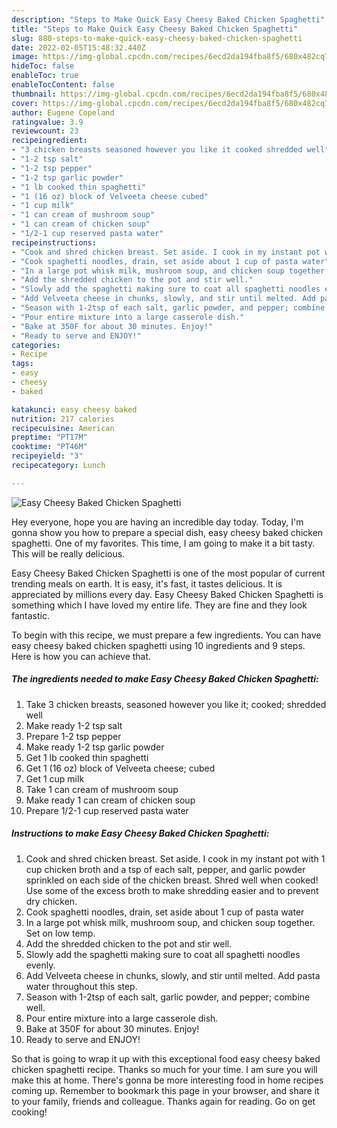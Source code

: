 ```yaml
---
description: "Steps to Make Quick Easy Cheesy Baked Chicken Spaghetti"
title: "Steps to Make Quick Easy Cheesy Baked Chicken Spaghetti"
slug: 880-steps-to-make-quick-easy-cheesy-baked-chicken-spaghetti
date: 2022-02-05T15:48:32.440Z
image: https://img-global.cpcdn.com/recipes/6ecd2da194fba8f5/680x482cq70/easy-cheesy-baked-chicken-spaghetti-recipe-main-photo.jpg
hideToc: false
enableToc: true
enableTocContent: false
thumbnail: https://img-global.cpcdn.com/recipes/6ecd2da194fba8f5/680x482cq70/easy-cheesy-baked-chicken-spaghetti-recipe-main-photo.jpg
cover: https://img-global.cpcdn.com/recipes/6ecd2da194fba8f5/680x482cq70/easy-cheesy-baked-chicken-spaghetti-recipe-main-photo.jpg
author: Eugene Copeland
ratingvalue: 3.9
reviewcount: 23
recipeingredient:
- "3 chicken breasts seasoned however you like it cooked shredded well"
- "1-2 tsp salt"
- "1-2 tsp pepper"
- "1-2 tsp garlic powder"
- "1 lb cooked thin spaghetti"
- "1 (16 oz) block of Velveeta cheese cubed"
- "1 cup milk"
- "1 can cream of mushroom soup"
- "1 can cream of chicken soup"
- "1/2-1 cup reserved pasta water"
recipeinstructions:
- "Cook and shred chicken breast. Set aside. I cook in my instant pot with 1 cup chicken broth and a tsp of each salt, pepper, and garlic powder sprinkled on each side of the chicken breast. Shred well when cooked! Use some of the excess broth to make shredding easier and to prevent dry chicken."
- "Cook spaghetti noodles, drain, set aside about 1 cup of pasta water"
- "In a large pot whisk milk, mushroom soup, and chicken soup together. Set on low temp."
- "Add the shredded chicken to the pot and stir well."
- "Slowly add the spaghetti making sure to coat all spaghetti noodles evenly."
- "Add Velveeta cheese in chunks, slowly, and stir until melted. Add pasta water throughout this step."
- "Season with 1-2tsp of each salt, garlic powder, and pepper; combine well."
- "Pour entire mixture into a large casserole dish."
- "Bake at 350F for about 30 minutes. Enjoy!"
- "Ready to serve and ENJOY!"
categories:
- Recipe
tags:
- easy
- cheesy
- baked

katakunci: easy cheesy baked 
nutrition: 217 calories
recipecuisine: American
preptime: "PT17M"
cooktime: "PT46M"
recipeyield: "3"
recipecategory: Lunch

---
```



![Easy Cheesy Baked Chicken Spaghetti](https://img-global.cpcdn.com/recipes/6ecd2da194fba8f5/680x482cq70/easy-cheesy-baked-chicken-spaghetti-recipe-main-photo.jpg)

Hey everyone, hope you are having an incredible day today. Today, I'm gonna show you how to prepare a special dish, easy cheesy baked chicken spaghetti. One of my favorites. This time, I am going to make it a bit tasty. This will be really delicious.

Easy Cheesy Baked Chicken Spaghetti is one of the most popular of current trending meals on earth. It is easy, it's fast, it tastes delicious. It is appreciated by millions every day. Easy Cheesy Baked Chicken Spaghetti is something which I have loved my entire life. They are fine and they look fantastic.




To begin with this recipe, we must prepare a few ingredients. You can have easy cheesy baked chicken spaghetti using 10 ingredients and 9 steps. Here is how you can achieve that.

<!--inarticleads1-->

##### The ingredients needed to make Easy Cheesy Baked Chicken Spaghetti:

1. Take 3 chicken breasts, seasoned however you like it; cooked; shredded well
1. Make ready 1-2 tsp salt
1. Prepare 1-2 tsp pepper
1. Make ready 1-2 tsp garlic powder
1. Get 1 lb cooked thin spaghetti
1. Get 1 (16 oz) block of Velveeta cheese; cubed
1. Get 1 cup milk
1. Take 1 can cream of mushroom soup
1. Make ready 1 can cream of chicken soup
1. Prepare 1/2-1 cup reserved pasta water




<!--inarticleads2-->

##### Instructions to make Easy Cheesy Baked Chicken Spaghetti:

1. Cook and shred chicken breast. Set aside. I cook in my instant pot with 1 cup chicken broth and a tsp of each salt, pepper, and garlic powder sprinkled on each side of the chicken breast. Shred well when cooked! Use some of the excess broth to make shredding easier and to prevent dry chicken.
1. Cook spaghetti noodles, drain, set aside about 1 cup of pasta water
1. In a large pot whisk milk, mushroom soup, and chicken soup together. Set on low temp.
1. Add the shredded chicken to the pot and stir well.
1. Slowly add the spaghetti making sure to coat all spaghetti noodles evenly.
1. Add Velveeta cheese in chunks, slowly, and stir until melted. Add pasta water throughout this step.
1. Season with 1-2tsp of each salt, garlic powder, and pepper; combine well.
1. Pour entire mixture into a large casserole dish.
1. Bake at 350F for about 30 minutes. Enjoy!
1. Ready to serve and ENJOY!



So that is going to wrap it up with this exceptional food easy cheesy baked chicken spaghetti recipe. Thanks so much for your time. I am sure you will make this at home. There's gonna be more interesting food in home recipes coming up. Remember to bookmark this page in your browser, and share it to your family, friends and colleague. Thanks again for reading. Go on get cooking!
